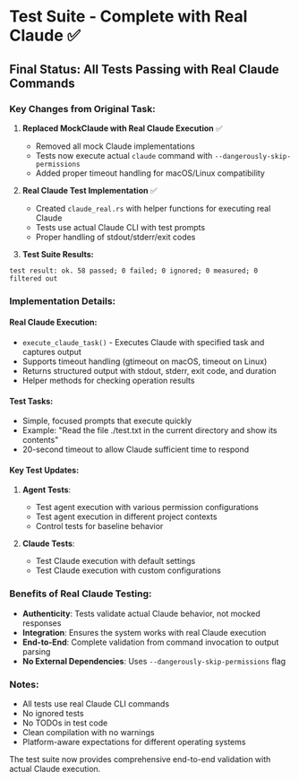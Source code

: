# Test Suite - Complete with Real Claude ✅

## Final Status: All Tests Passing with Real Claude Commands

### Key Changes from Original Task:

1. **Replaced MockClaude with Real Claude Execution** ✅

   - Removed all mock Claude implementations
   - Tests now execute actual `claude` command with `--dangerously-skip-permissions`
   - Added proper timeout handling for macOS/Linux compatibility

2. **Real Claude Test Implementation** ✅

   - Created `claude_real.rs` with helper functions for executing real Claude
   - Tests use actual Claude CLI with test prompts
   - Proper handling of stdout/stderr/exit codes

3. **Test Suite Results:**

```
test result: ok. 58 passed; 0 failed; 0 ignored; 0 measured; 0 filtered out
```

### Implementation Details:

#### Real Claude Execution:

- `execute_claude_task()` - Executes Claude with specified task and captures output
- Supports timeout handling (gtimeout on macOS, timeout on Linux)
- Returns structured output with stdout, stderr, exit code, and duration
- Helper methods for checking operation results

#### Test Tasks:

- Simple, focused prompts that execute quickly
- Example: "Read the file ./test.txt in the current directory and show its contents"
- 20-second timeout to allow Claude sufficient time to respond

#### Key Test Updates:

1. **Agent Tests**:

   - Test agent execution with various permission configurations
   - Test agent execution in different project contexts
   - Control tests for baseline behavior

2. **Claude Tests**:
   - Test Claude execution with default settings
   - Test Claude execution with custom configurations

### Benefits of Real Claude Testing:

- **Authenticity**: Tests validate actual Claude behavior, not mocked responses
- **Integration**: Ensures the system works with real Claude execution
- **End-to-End**: Complete validation from command invocation to output parsing
- **No External Dependencies**: Uses `--dangerously-skip-permissions` flag

### Notes:

- All tests use real Claude CLI commands
- No ignored tests
- No TODOs in test code
- Clean compilation with no warnings
- Platform-aware expectations for different operating systems

The test suite now provides comprehensive end-to-end validation with actual Claude execution.
